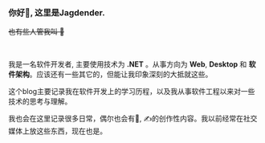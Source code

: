 ### 你好🦆, 这里是Jagdender.

~~也有些人管我叫 🦊~~

<br/>

我是一名软件开发者, 主要使用技术为 **.NET** 。从事方向为 **Web**, **Desktop** 和 **软件架构**。应该还有一些其它的，但能让我印象深刻的大抵就这些。

这个blog主要记录我在软件开发上的学习历程，以及我从事软件工程以来对一些技术的思考与理解。

我也会在这里记录很多日常，偶尔也会有🎨, ✍️的创作性内容。我以前经常在社交媒体上放这些东西，现在也是。